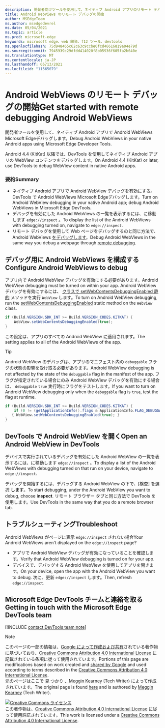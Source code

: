 ```yaml
---
description: 開発者向けツールを使用して、ネイティブ Android アプリのリモート デバッグ WebViews Microsoft Edge開始します。
title: Android WebViews のリモート デバッグの開始
author: MSEdgeTeam
ms.author: msedgedevrel
ms.date: 05/04/2021
ms.topic: article
ms.prod: microsoft-edge
keywords: microsoft edge、web 開発、f12 ツール、devtools
ms.openlocfilehash: 75d948465c62c63c9ccbe0fcd46616819a04e79d
ms.sourcegitcommit: 7945939c29dfdd414020f8b05936f605fa2b640e
ms.translationtype: MT
ms.contentlocale: ja-JP
ms.lasthandoff: 05/13/2021
ms.locfileid: "11565079"
---
```

<!-- Copyright Meggin Kearney 

   Licensed under the Apache License, Version 2.0 (the "License");
   you may not use this file except in compliance with the License.
   You may obtain a copy of the License at

       http://www.apache.org/licenses/LICENSE-2.0

   Unless required by applicable law or agreed to in writing, software
   distributed under the License is distributed on an "AS IS" BASIS,
   WITHOUT WARRANTIES OR CONDITIONS OF ANY KIND, either express or implied.
   See the License for the specific language governing permissions and
   limitations under the License.  -->  
# <a name="get-started-with-remote-debugging-android-webviews"></a><span data-ttu-id="ad116-104">Android WebViews のリモート デバッグの開始</span><span class="sxs-lookup"><span data-stu-id="ad116-104">Get started with remote debugging Android WebViews</span></span>  

<span data-ttu-id="ad116-105">開発者ツールを使用して、ネイティブ Android アプリで Android WebViews Microsoft Edgeデバッグします。</span><span class="sxs-lookup"><span data-stu-id="ad116-105">Debug Android WebViews in your native Android apps using Microsoft Edge Developer Tools.</span></span>  

<span data-ttu-id="ad116-106">Android 4.4 \(KitKat\) 以降では、DevTools を使用してネイティブ Android アプリの WebView コンテンツをデバッグします。</span><span class="sxs-lookup"><span data-stu-id="ad116-106">On Android 4.4 \(KitKat\) or later, use DevTools to debug WebView content in native Android apps.</span></span>  

### <a name="summary"></a><span data-ttu-id="ad116-107">要約</span><span class="sxs-lookup"><span data-stu-id="ad116-107">Summary</span></span>  

*   <span data-ttu-id="ad116-108">ネイティブ Android アプリで Android WebView デバッグを有効にする。DevTools で Android WebViews Microsoft Edgeデバッグします。</span><span class="sxs-lookup"><span data-stu-id="ad116-108">Turn on Android WebView debugging in your native Android app; debug Android WebViews in Microsoft Edge DevTools.</span></span>  
*   <span data-ttu-id="ad116-109">デバッグを有効にした Android WebViews の一覧を表示するには、に移動します `edge://inspect` 。</span><span class="sxs-lookup"><span data-stu-id="ad116-109">To display the list of the Android WebViews with debugging turned on, navigate to `edge://inspect`.</span></span>  
*   <span data-ttu-id="ad116-110">リモート デバッグを使用して Web ページをデバッグするのと同じ方法で、Android WebViews [をデバッグします][RemoteDebuggingGettingStarted]。</span><span class="sxs-lookup"><span data-stu-id="ad116-110">Debug Android WebViews in the same way you debug a webpage through [remote debugging][RemoteDebuggingGettingStarted].</span></span>  

## <a name="configure-android-webviews-to-debug"></a><span data-ttu-id="ad116-111">デバッグ用に Android WebViews を構成する</span><span class="sxs-lookup"><span data-stu-id="ad116-111">Configure Android WebViews to debug</span></span>  

<span data-ttu-id="ad116-112">アプリ内で Android WebView デバッグを有効にする必要があります。</span><span class="sxs-lookup"><span data-stu-id="ad116-112">Android WebView debugging must be turned on within your app.</span></span>  <span data-ttu-id="ad116-113">Android WebView デバッグを有効にするには、 [クラスで setWebContentsDebuggingEnabled 静的][AndroidDeveloperWebViewsSetWebContentsDebuggingEnabled] メソッドを実行 `WebView` します。</span><span class="sxs-lookup"><span data-stu-id="ad116-113">To turn on Android WebView debugging, run the [setWebContentsDebuggingEnabled][AndroidDeveloperWebViewsSetWebContentsDebuggingEnabled] static method on the `WebView` class.</span></span>  

```java
if (Build.VERSION.SDK_INT >= Build.VERSION_CODES.KITKAT) {
    WebView.setWebContentsDebuggingEnabled(true);
}
```  

<span data-ttu-id="ad116-114">この設定は、アプリのすべての Android WebView に適用されます。</span><span class="sxs-lookup"><span data-stu-id="ad116-114">The setting applies to all of the Android WebViews of the app.</span></span>  

> [!TIP]
> <span data-ttu-id="ad116-115">Android WebView のデバッグは、アプリのマニフェスト内の `debuggable` フラグの状態の影響を受け取る必要があります。</span><span class="sxs-lookup"><span data-stu-id="ad116-115">Android WebView debugging is not affected by the state of the `debuggable` flag in the manifest of the app.</span></span>  <span data-ttu-id="ad116-116">フラグが指定されている場合にのみ Android WebView デバッグを有効にする場合は、 `debuggable` `true` 実行時にフラグをテストします。</span><span class="sxs-lookup"><span data-stu-id="ad116-116">If you want to turn on Android WebView debugging only when the `debuggable` flag is `true`, test the flag at runtime.</span></span>  
> 
> ```java
> if (Build.VERSION.SDK_INT >= Build.VERSION_CODES.KITKAT) {
>     if (0 != (getApplicationInfo().flags & ApplicationInfo.FLAG_DEBUGGABLE))
>    { WebView.setWebContentsDebuggingEnabled(true); }
> }
> ```  

## <a name="open-an-android-webview-in-devtools"></a><span data-ttu-id="ad116-117">DevTools で Android WebView を開く</span><span class="sxs-lookup"><span data-stu-id="ad116-117">Open an Android WebView in DevTools</span></span>  

<span data-ttu-id="ad116-118">デバイスで実行されているデバッグを有効にした Android WebView の一覧を表示するには、に移動します `edge://inspect` 。</span><span class="sxs-lookup"><span data-stu-id="ad116-118">To display a list of the Android WebViews with debugging turned on that run on your device, navigate to `edge://inspect`.</span></span>  

<span data-ttu-id="ad116-119">デバッグを開始するには、デバッグする Android WebView の下で、[検査] を選択 **します**。</span><span class="sxs-lookup"><span data-stu-id="ad116-119">To start debugging, under the Android WebView you want to debug, choose **inspect**.</span></span>  <span data-ttu-id="ad116-120">リモート ブラウザー タブと同じ方法で DevTools を使用します。</span><span class="sxs-lookup"><span data-stu-id="ad116-120">Use DevTools in the same way that you do a remote browser tab.</span></span>  

<!--
:::image type="complex" source=".images/webview-debugging.msft.png" alt-text="Inspecting elements in an Android WebView" lightbox=".images/webview-debugging.msft.png":::
   Inspecting elements in an Android WebView  
:::image-end:::  

The gray graphics listed with the Android WebView represent its size and position relative to the screen of the device.  If your Android WebViews have titles set, the titles are listed as well.  
-->  

## <a name="troubleshoot"></a><span data-ttu-id="ad116-121">トラブルシューティング</span><span class="sxs-lookup"><span data-stu-id="ad116-121">Troubleshoot</span></span>  

<span data-ttu-id="ad116-122">Android WebViews がページに表示 `edge://inspect` されない場合</span><span class="sxs-lookup"><span data-stu-id="ad116-122">Your Android WebViews aren't displayed on the `edge://inspect` page?</span></span>  

*   <span data-ttu-id="ad116-123">アプリで Android WebView デバッグが有効になっていることを確認します。</span><span class="sxs-lookup"><span data-stu-id="ad116-123">Verify that Android WebView debugging is turned on for your app.</span></span>  
*   <span data-ttu-id="ad116-124">デバイスで、デバッグする Android WebView を使用してアプリを開きます。</span><span class="sxs-lookup"><span data-stu-id="ad116-124">On your device, open the app with the Android WebView you want to debug.</span></span>  <span data-ttu-id="ad116-125">次に、更新 `edge://inspect` します。</span><span class="sxs-lookup"><span data-stu-id="ad116-125">Then, refresh `edge://inspect`.</span></span>  

## <a name="getting-in-touch-with-the-microsoft-edge-devtools-team"></a><span data-ttu-id="ad116-126">Microsoft Edge DevTools チームと連絡を取る</span><span class="sxs-lookup"><span data-stu-id="ad116-126">Getting in touch with the Microsoft Edge DevTools team</span></span>  

[!INCLUDE [contact DevTools team note](../includes/contact-devtools-team-note.md)]  

<!-- links -->  

[RemoteDebuggingGettingStarted]: ./index.md "はじめに リモート デバッグ Android デバイスの使用|Microsoft Docs"  

[AndroidDeveloperWebViewsSetWebContentsDebuggingEnabled]: https://developer.android.com/reference/android/webkit/WebView.html#setWebContentsDebuggingEnabled(boolean) "setWebContentsDebuggingEnabled - WebView |Android 開発者"  

> [!NOTE]
> <span data-ttu-id="ad116-129">このページの一部の情報は、[Google によって作成および共有][GoogleSitePolicies]されている著作物に基づいており、[Creative Commons Attribution 4.0 International License][CCA4IL] に記載されている条項に従って使用されています。</span><span class="sxs-lookup"><span data-stu-id="ad116-129">Portions of this page are modifications based on work created and [shared by Google][GoogleSitePolicies] and used according to terms described in the [Creative Commons Attribution 4.0 International License][CCA4IL].</span></span>  
> <span data-ttu-id="ad116-130">元のページはここで [見](https://developers.google.com/web/tools/chrome-devtools/remote-debugging/webviews) つかり [、Meggin Kearney][MegginKearney] \(Tech Writer\) によって作成されています。</span><span class="sxs-lookup"><span data-stu-id="ad116-130">The original page is found [here](https://developers.google.com/web/tools/chrome-devtools/remote-debugging/webviews) and is authored by [Meggin Kearney][MegginKearney] \(Tech Writer\).</span></span>  

[![Creative Commons ライセンス][CCby4Image]][CCA4IL]  
<span data-ttu-id="ad116-132">この著作物は、[Creative Commons Attribution 4.0 International License][CCA4IL] に従って使用許諾されています。</span><span class="sxs-lookup"><span data-stu-id="ad116-132">This work is licensed under a [Creative Commons Attribution 4.0 International License][CCA4IL].</span></span>  

[CCA4IL]: http://creativecommons.org/licenses/by/4.0  
[CCby4Image]: https://i.creativecommons.org/l/by/4.0/88x31.png  
[GoogleSitePolicies]: https://developers.google.com/terms/site-policies  
[KayceBasques]: https://developers.google.com/web/resources/contributors#kayce-basques  
[MegginKearney]: https://developers.google.com/web/resources/contributors#meggin-kearney  
